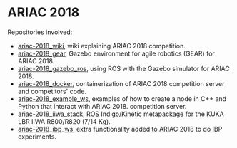 # ARIAC 2018

Repositories involved:
* [ariac-2018_wiki](https://github.com/dgerod/ariac-2018_wiki), wiki explaining ARIAC 2018 competition.
* [ariac-2018_gear](https://github.com/dgerod/ariac-2018_gear), Gazebo environment for agile robotics (GEAR) for ARIAC 2018.
* [ariac-2018_gazebo_ros](https://github.com/dgerod/ariac-2018_gazebo_ros), using ROS with the Gazebo simulator for ARIAC 2018.
* [ariac-2018_docker](https://github.com/dgerod/ariac-2018_docker), containerization of ARIAC 2018 competition server and competitors' code.
* [ariac-2018_example_ws](https://github.com/dgerod/ariac-2018_example_ws), examples of how to create a node in C++ and Python that interact with ARIAC 2018. competition server.
* [ariac-2018_iiwa_stack](https://github.com/dgerod/ariac-2018_iiwa_stack), ROS Indigo/Kinetic metapackage for the KUKA LBR IIWA R800/R820 (7/14 Kg). 
* [ariac-2018_ibp_ws](https://github.com/dgerod/ariac-2018_ibp_ws), extra functionality added to ARIAC 2018 to do IBP experiments.
